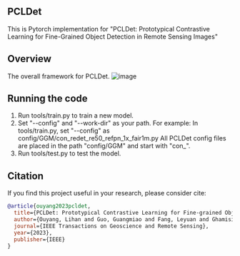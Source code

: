 ## PCLDet
This is Pytorch implementation for "PCLDet: Prototypical Contrastive Learning for Fine-Grained Object Detection in Remote Sensing Images"

## Overview
The overall framework for PCLDet.
![image](https://github.com/G-Naughty/PCLDet/assets/47738176/d6ff4688-58eb-4c3f-9268-46f1faf33654)


## Running the code
1. Run tools/train.py to train a new model.
2. Set "--config" and "--work-dir" as your path.
For example:
 In tools/train.py, set "--config" as config/GGM/con_redet_re50_refpn_1x_fair1m.py
All PCLDet config files are placed in the path "config/GGM" and start with "con_".
3. Run tools/test.py to test the model.

## Citation

If you find this project useful in your research, please consider cite:

```bibtex
@article{ouyang2023pcldet,
  title={PCLDet: Prototypical Contrastive Learning for Fine-grained Object Detection in Remote Sensing Images},
  author={Ouyang, Lihan and Guo, Guangmiao and Fang, Leyuan and Ghamisi, Pedram and Yue, Jun},
  journal={IEEE Transactions on Geoscience and Remote Sensing},
  year={2023},
  publisher={IEEE}
}
```
